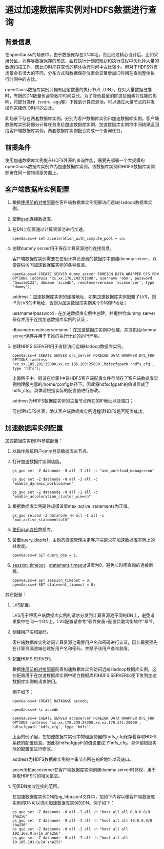 # 通过加速数据库实例对HDFS数据进行查询<a name="ZH-CN_TOPIC_0311524277"></a>

## 背景信息<a name="section88355275018"></a>

在openGauss的场景中，由于数据保存在DN本地，而且经过精心设计后，比如采用分区，列存等数据保存的形式，会在执行计划的规划和执行过程中优化掉大量的数据扫描工作，因此IO时间在查询的整体执行时间中占比较小。但对于HDFS外表场景会有很大的不同，分布方式和数据保存位置会显著增加IO时间在查询整体执行时间中的占比。

openGauss数据库实例只拥有固定数量的执行节点（DN），在对大量数据扫描时，有限的DN数量也会导致IO时间变长。为了降低甚至消除这些因素对性能的影响，将部分操作（scan、agg等）下推到计算资源池，可以通过大量节点的并发操作来降低IO时间的占比。

此场景下存在两套数据库实例，分别为客户数据库实例和加速数据库实例。客户端数据库实例将部分计算任务发给加速数据库实例，加速数据库实例将中间结果返回给客户端数据库实例，两套数据库实例配合完成一个查询任务。

## 前提条件<a name="section1373120381810"></a>

使用加速数据库实例提升HDFS外表的查询性能，需要先部署一个大规模的openGauss数据库实例作为加速数据库实例，该数据库实例和HDFS数据库实例部署在同一套物理服务器上。

## 客户端数据库实例配置<a name="section152213321570"></a>

1.  根据[使用前的对接配置](使用前的对接配置.md)在客户端数据库实例配置访问远端Hadoop数据库实例。
2.  [使用gsql连接](使用gsql连接.md)数据库。
3.  在DN上配置通过计算资源池进行加速。

    ```
    openGauss=# set acceleration_with_compute_pool = on;
    ```

4.  创建dummy server用于保存计算资源池的连接信息。

    客户端数据库实例需要在使用计算资源池的数据库中创建dummy server，以便提供访问加速数据库实例的各种信息。

    ```
    openGauss=# CREATE SERVER dummy_server FOREIGN DATA WRAPPER DFS_FDW OPTIONS (address 'xx.xx.178.243:61600', username 'omm', password 'Gauss@123', dbname 'accedb', remoteservername 'acceserver', type 'dummy');
    ```

    address：加速数据库实例的连接地址，如果加速数据库实例配置了LVS，则IP为LVS的IP地址，否则为加速数据库实例某个DN的IP地址；

    username/password：在加速数据库实例中创建，并提供给dummy server保存并用于连接加速数据库实例的认证；

    dbname/remoteservername：在加速数据库实例中创建，并提供给dummy server保存并用于下推的执行计划的运行环境。

5.  创建HDFS SERVER用于直接访问远端Hadoop数据库实例。

    ```
    openGauss=# CREATE SERVER orc_server FOREIGN DATA WRAPPER DFS_FDW OPTIONS (address 'xx.xx.185.201:25000,xx.xx.185.203:25000',hdfscfgpath 'hdfs_cfg', type 'hdfs');
    ```

    上面例子中，假设在步骤1中将HDFS客户端配置文件存储在了客户端数据库实例物理服务器的/home/config路径下。因此将hdfscfgpath的值设置成了hdfs\_cfg，具体请根据实际的配置值进行修改。

    address为HDFS数据库实例的主备节点所在的IP地址以及端口；

    可创建HDFS外表，确认客户端数据库实例远程读HDFS是否配置成功。


## 加速数据库实例配置<a name="section17347161610814"></a>

加速数据库实例DN参数配置：

1.  以操作系统用户omm登录数据库主节点。
2.  打开加速数据库实例功能。

    ```
    gs_guc set -Z datanode -N all -I all -c "use_workload_manager=on" 
    ```

    ```
    gs_guc set -Z datanode -N all -I all -c "enable_dynamic_workload=on" 
    ```

    ```
    gs_guc set -Z datanode -N all -I all -c "enable_acceleration_cluster_wlm=on" 
    ```

3.  根据数据库实例硬件规模设置max\_active\_statements为正值。

    ```
    gs_guc reload -Z datanode -N all -I all -c "max_active_statements=10" 
    ```

4.  [使用gsql连接](使用gsql连接.md)数据库。
5.  设置query\_dop为1，由动态资源管理决定客户端请求在加速数据库实例上的并发度。

    ```
    openGauss=# SET query_dop = 1;
    ```

6.  [session\_timeout](zh-cn_topic_0289899967.md#zh-cn_topic_0283137371_zh-cn_topic_0237124696_zh-cn_topic_0059778664_see4820fb6c024e0aa4c56882aeae204a)，[statement\_timeout](zh-cn_topic_0289900775.md#zh-cn_topic_0283136752_zh-cn_topic_0237124732_zh-cn_topic_0059779117_se47379dd6e1c4698aa7b28b7ca9bc7fe)设置为0，避免长时间查询的连接断掉。

    ```
    openGauss=# SET session_timeout = 0;
    openGauss=# SET statement_timeout = 0;
    ```


其它配置：

1.  LVS配置。

    LVS用于将客户端数据库实例的请求分发到计算资源池不同的DN上，避免请求集中在同一个DN上。LVS配置请参考“软件安装\>配置负载均衡软件”章节。

2.  创建用户名和密码。

    客户端数据库实例访问计算资源池需要用户名和密码进行认证，因此需要预先在计算资源池端创建好用户名和密码，并赋予该用户查询权限。

3.  配置HDFS SERVER。

    根据[使用前的对接配置](使用前的对接配置.md)配置加速数据库实例访问远端Hadoop数据库实例。这些配置用于在加速数据库实例中建立数据库和HDFS SERVER以便下发到加速数据库实例的请求使用。

    例子如下：

    ```
    openGauss=# CREATE DATABASE accedb;
    ```

    ```
    openGauss=# \c accedb
    ```

    ```
    openGauss=# CREATE SERVER acceserver FOREIGN DATA WRAPPER DFS_FDW OPTIONS (address 'xx.xx.178.239:25000,xx.xx.178.241:25000', hdfscfgpath 'hdfs_cfg', type 'hdfs');
    ```

    上面的例子里，在加速数据库实例中物理服务器的hdfs\_cfg保存着存取HDFS系统的配置信息。因此将hdfscfgpath的值设置成了hdfs\_cfg，具体请根据实际的配置值进行修改。

    address为HDFS数据库实例的主备节点所在的IP地址以及端口。

    accedb和acceserver在客户端数据库实例创建dummy server时体现，用于存取HDFS时的相关信息。

4.  配置DN接收连接的范围。

    在加速数据库实例DN的pg\_hba.conf文件中，加如下内容以便客户端数据库实例的DN可以访问加速数据库实例的DN。例子如下：

    ```
    gs_guc set -Z datanode -N all -I all -h "host all all 0.0.0.0/0 sha256"
    gs_guc set -Z datanode -N all -I all -h "host all all 10.0.0.0/8 sha256"
    gs_guc set -Z datanode -N all -I all -h "host all all 192.168.0.0/16 sha256"
    gs_guc set -Z datanode -N all -I all -h "host all all 10.185.181.0/24 sha256"
    ```


